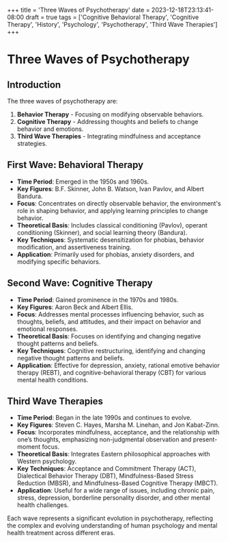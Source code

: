 +++
title = 'Three Waves of Psychotherapy'
date = 2023-12-18T23:13:41-08:00
draft = true
tags = ['Cognitive Behavioral Therapy', 'Cognitive Therapy', 'History', 'Psychology', 'Psychotherapy', 'Third Wave Therapies']
+++

# Three Waves of Psychotherapy

## Introduction

The three waves of psychotherapy are:

1. **Behavior Therapy** - Focusing on modifying observable behaviors.
2. **Cognitive Therapy** - Addressing thoughts and beliefs to change behavior and emotions.
3. **Third Wave Therapies** - Integrating mindfulness and acceptance strategies.

## First Wave: Behavioral Therapy

- **Time Period**: Emerged in the 1950s and 1960s.
- **Key Figures**: B.F. Skinner, John B. Watson, Ivan Pavlov, and Albert Bandura.
- **Focus**: Concentrates on directly observable behavior, the environment's role in shaping behavior, and applying learning principles to change behavior.
- **Theoretical Basis**: Includes classical conditioning (Pavlov), operant conditioning (Skinner), and social learning theory (Bandura).
- **Key Techniques**: Systematic desensitization for phobias, behavior modification, and assertiveness training.
- **Application**: Primarily used for phobias, anxiety disorders, and modifying specific behaviors.

## Second Wave: Cognitive Therapy

- **Time Period**: Gained prominence in the 1970s and 1980s.
- **Key Figures**: Aaron Beck and Albert Ellis.
- **Focus**: Addresses mental processes influencing behavior, such as thoughts, beliefs, and attitudes, and their impact on behavior and emotional responses.
- **Theoretical Basis**: Focuses on identifying and changing negative thought patterns and beliefs.
- **Key Techniques**: Cognitive restructuring, identifying and changing negative thought patterns and beliefs.
- **Application**: Effective for depression, anxiety, rational emotive behavior therapy (REBT), and cognitive-behavioral therapy (CBT) for various mental health conditions.

## Third Wave Therapies

- **Time Period**: Began in the late 1990s and continues to evolve.
- **Key Figures**: Steven C. Hayes, Marsha M. Linehan, and Jon Kabat-Zinn.
- **Focus**: Incorporates mindfulness, acceptance, and the relationship with one’s thoughts, emphasizing non-judgmental observation and present-moment focus.
- **Theoretical Basis**: Integrates Eastern philosophical approaches with Western psychology.
- **Key Techniques**: Acceptance and Commitment Therapy (ACT), Dialectical Behavior Therapy (DBT), Mindfulness-Based Stress Reduction (MBSR), and Mindfulness-Based Cognitive Therapy (MBCT).
- **Application**: Useful for a wide range of issues, including chronic pain, stress, depression, borderline personality disorder, and other mental health challenges.

Each wave represents a significant evolution in psychotherapy, reflecting the complex and evolving understanding of human psychology and mental health treatment across different eras.

